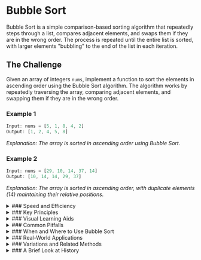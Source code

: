 # Bubble Sort

Bubble Sort is a simple comparison-based sorting algorithm that repeatedly steps through a list, compares adjacent elements, and swaps them if they are in the wrong order. The process is repeated until the entire list is sorted, with larger elements "bubbling" to the end of the list in each iteration.

## The Challenge

Given an array of integers `nums`, implement a function to sort the elements in ascending order using the Bubble Sort algorithm. The algorithm works by repeatedly traversing the array, comparing adjacent elements, and swapping them if they are in the wrong order.

### Example 1

```js
Input: nums = [5, 1, 8, 4, 2]
Output: [1, 2, 4, 5, 8]
```

_Explanation: The array is sorted in ascending order using Bubble Sort._

### Example 2

```js
Input: nums = [29, 10, 14, 37, 14]
Output: [10, 14, 14, 29, 37]
```

_Explanation: The array is sorted in ascending order, with duplicate elements (14) maintaining their relative positions._

<details>
<summary>
### Speed and Efficiency
</summary>

Bubble Sort is known for its simplicity rather than its efficiency:

- **Time Complexity**:
  - **Best Case:** $O(n)$ when the array is already sorted (with optimization).
  - **Average/Worst Case:** $O(n^2)$ due to the nested loops for comparing and swapping elements.
- **Space Complexity:** $O(1)$ as it only requires a constant amount of extra space for swapping elements.
</details>
<details>
<summary>
### Key Principles
</summary>

Bubble Sort is built on a few fundamental concepts:

- **Adjacent Comparison:** Examines pairs of adjacent elements and swaps them if they are in the wrong order.

- **Multiple Passes:** Makes multiple passes through the array until it's completely sorted.

- **Bubbling Effect:** Larger elements "bubble up" to their correct positions at the end of the array with each pass.

- **Early Termination:** Can be optimized to stop early if no swaps occur during a pass, indicating the array is already sorted.
</details>
<details>
<summary>
### Visual Learning Aids
</summary>

For those who benefit from visual explanations, consider checking out these resources for interactive and animated guides:

- [Learn Bubble Sort in 7 minutes](https://www.youtube.com/watch?v=Dv4qLJcxus8) - A clear visual explanation of the algorithm
- [Sort Visualizer - Bubble Sort](https://www.sortvisualizer.com/bubblesort/) - Interactive visualization tool
- [VisuAlgo - Sorting](https://visualgo.net/en/sorting) - Comprehensive visualization of multiple sorting algorithms including Bubble Sort
- [Youcademy - Bubble Sort Visualization](https://youcademy.org/bubble-sort-visualization/) - Step-by-step visualization with animations

</details>
<details>
<summary>
### Common Pitfalls
</summary>

When implementing or using Bubble Sort, be mindful of these common challenges:

- **Inefficiency for Large Datasets:** Performance degrades significantly as the size of the data increases.

- **Overlooking Optimization:** Forgetting to implement the early termination check when the array becomes sorted.

- **Redundant Comparisons:** Not reducing the number of comparisons in each pass, as the largest elements are already in place.

- **Misunderstanding the "Bubbling" Process:** Confusing which direction elements move during the sorting process.
</details>
<details>
<summary>
### When and Where to Use Bubble Sort
</summary>

Bubble Sort is ideal in scenarios such as:

- Educational purposes to demonstrate basic sorting concepts.

- Small datasets where simplicity is valued over efficiency.

- Nearly sorted arrays where only a few elements are out of place.

- When memory usage is a concern, as it requires minimal extra space.

However, it may not be the best choice for:

- Large datasets where performance is critical.

- Production environments requiring efficient sorting.

- Time-sensitive applications where sorting speed matters.
</details>
<details>
<summary>
### Real-World Applications
</summary>

Despite its inefficiency for large datasets, Bubble Sort finds use in certain practical scenarios:

- **Educational Settings:** Used to teach fundamental sorting concepts.

- **Embedded Systems:** Where simplicity and low memory usage are prioritized over speed.

- **Small Data Processing:** For applications dealing with very small datasets.

- **Nearly Sorted Data:** When most elements are already in their correct positions.

- **Algorithm Complexity Analysis:** As a baseline for comparing more efficient sorting algorithms.
</details>
<details>
<summary>
### Variations and Related Methods
</summary>

Several variations have been developed to improve upon the basic Bubble Sort:

- **Optimized Bubble Sort:** Includes a flag to detect if the array is already sorted and terminate early.

- **Shaker Sort (Cocktail Sort):** A bidirectional variation that sorts in both directions.

- **Comb Sort:** Improves Bubble Sort by comparing elements that are far apart.

- **Odd-Even Sort:** A parallel version of Bubble Sort that alternates between comparing odd/even and even/odd indexed pairs.
</details>
<details>
<summary>
### A Brief Look at History
</summary>

Bubble Sort is one of the oldest sorting algorithms in computer science, dating back to the early days of computing. Its name comes from the way larger elements "bubble" to the top (end) of the list during the sorting process. Despite being outperformed by more sophisticated algorithms like Quick Sort and Merge Sort, Bubble Sort remains valuable as an educational tool due to its intuitive nature and straightforward implementation. It serves as an important stepping stone in understanding more complex sorting techniques.
</details>